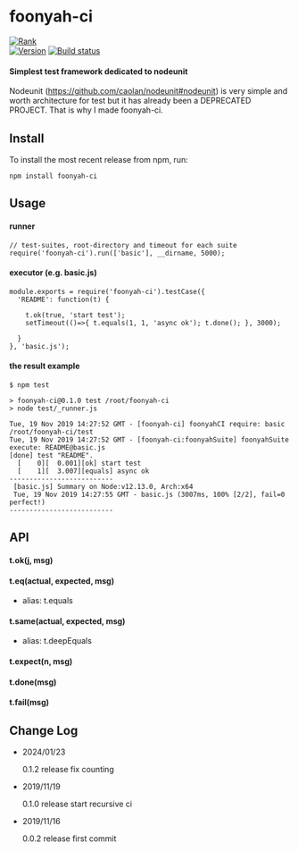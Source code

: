 # foonyah-ci

[![Rank](https://nodei.co/npm/foonyah-ci.png?downloads=true&amp;downloadRank=true&amp;stars=true)](https://nodei.co/npm/foonyah-ci/)  
[![Version](https://badge.fury.io/js/foonyah-ci.png)](https://npmjs.org/package/foonyah-ci)
[![Build status](https://travis-ci.org/ystskm/foonyah-ci.png)](https://travis-ci.org/ystskm/foonyah-ci)  

#### Simplest test framework dedicated to nodeunit
Nodeunit (https://github.com/caolan/nodeunit#nodeunit) is very simple and worth architecture for test but 
it has already been a DEPRECATED PROJECT. That is why I made foonyah-ci.

## Install


To install the most recent release from npm, run:

    npm install foonyah-ci

## Usage

#### runner
```
// test-suites, root-directory and timeout for each suite
require('foonyah-ci').run(['basic'], __dirname, 5000);
```


#### executor (e.g. basic.js)
```
module.exports = require('foonyah-ci').testCase({
  'README': function(t) {

    t.ok(true, 'start test');
    setTimeout(()=>{ t.equals(1, 1, 'async ok'); t.done(); }, 3000);

  }
}, 'basic.js');
```

#### the result example
```console
$ npm test

> foonyah-ci@0.1.0 test /root/foonyah-ci
> node test/_runner.js

Tue, 19 Nov 2019 14:27:52 GMT - [foonyah-ci] foonyahCI require: basic /root/foonyah-ci/test
Tue, 19 Nov 2019 14:27:52 GMT - [foonyah-ci:foonyahSuite] foonyahSuite execute: README@basic.js
[done] test "README".
  [    0][  0.001][ok] start test
  [    1][  3.007][equals] async ok
--------------------------
 [basic.js] Summary on Node:v12.13.0, Arch:x64
 Tue, 19 Nov 2019 14:27:55 GMT - basic.js (3007ms, 100% [2/2], fail=0 perfect!)
--------------------------
```
  
## API

#### t.ok(j, msg)

#### t.eq(actual, expected, msg)
- alias: t.equals

#### t.same(actual, expected, msg)
- alias: t.deepEquals

#### t.expect(n, msg)

#### t.done(msg)

#### t.fail(msg)

## Change Log


- 2024/01/23

    0.1.2 release
    fix counting

- 2019/11/19

    0.1.0 release
    start recursive ci
    
- 2019/11/16

    0.0.2 release
    first commit
